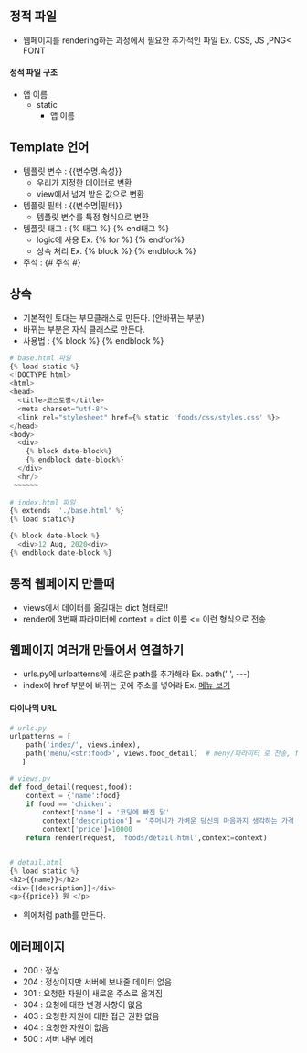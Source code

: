 ## 정적 파일
* 웹페이지를 rendering하는 과정에서 필요한 추가적인 파일 Ex. CSS, JS ,PNG< FONT

#### 정적 파일 구조
* 앱 이름
  * static
    * 앱 이름


## Template 언어
* 템플릿 변수 : {{변수명.속성}}
  * 우리가 지정한 데이터로 변환
  * view에서 넘겨 받은 값으로 변환
* 템플릿 필터 : {{변수명|필터}}
  * 템플릿 변수를 특정 형식으로 변환
* 템플릿 태그 : {% 태그 %} {% end태그 %}
  * logic에 사용 Ex. {% for %} {% endfor%} 
  * 상속 처리 Ex. {% block %} {% endblock %}
* 주석 : {# 주석 #}


## 상속
* 기본적인 토대는 부모클래스로 만든다. (안바뀌는 부분)
* 바뀌는 부분은 자식 클래스로 만든다.
* 사용법 : {% block %} {% endblock %}

```python
# base.html 파일
{% load static %}
<!DOCTYPE html>
<html>
<head>
  <title>코스토랑</title>
  <meta charset="utf-8">
  <link rel="stylesheet" href={% static 'foods/css/styles.css' %}>
</head>
<body>
  <div>  
    {% block date-block%}
    {% endblock date-block%}
  </div>
  <hr/>
 ~~~~~~
 
# index.html 파일
{% extends  './base.html' %}
{% load static%}

{% block date-block %}
  <div>12 Aug, 2020<div>
{% endblock date-block %}
```

## 동적 웹페이지 만들때
* views에서 데이터를 옮길때는 dict 형태로!!
* render에 3번째 파라미터에 context = dict 이름   <= 이런 형식으로 전송

## 웹페이지 여러개 만들어서 연결하기
* urls.py에 urlpatterns에 새로운 path를 추가해라 Ex. path(' ', ---)
* index에 href 부분에 바뀌는 곳에 주소를 넣어라 Ex. <a href='/foods/chicken'>메뉴 보기</a>

#### 다이나믹 URL
```python
# urls.py
urlpatterns = [
    path('index/', views.index),
    path('menu/<str:food>', views.food_detail)  # meny/파라미터 로 전송, food_detail은 파라미터를 받음
   ]

# views.py
def food_detail(request,food):
    context = {'name':food}
    if food == 'chicken':
        context['name'] = '코딩에 빠진 닭'
        context['description'] = '주머니가 가벼운 당신의 마음까지 생각하는 가격 !'
        context['price']=10000
    return render(request, 'foods/detail.html',context=context)


# detail.html
{% load static %}
<h2>{{name}}</h2>
<div>{{description}}</div>
<p>{{price}} 원 </p>
```


* 위에처럼 path를 만든다.


## 에러페이지
* 200 : 정상
* 204 : 정상이지만 서버에 보내줄 데이터 없음
* 301 : 요청한 자원이 새로운 주소로 옮겨짐
* 304 : 요청에 대한 변경 사항이 없음
* 403 : 요청한 자원에 대한 접근 권한 없음
* 404 : 요청한 자원이 없음
* 500 : 서버 내부 에러
